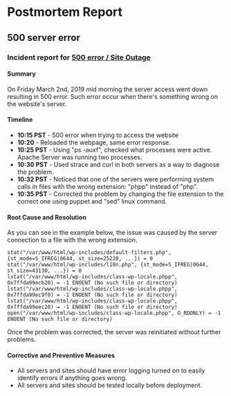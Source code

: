 # Postmortem Report

## 500 server error

### Incident report for [500 error / Site Outage](https://github.com/leinefran/holberton-system_engineering-devops/tree/master/0x17-web_stack_debugging_3)

#### Summary

On Friday March 2nd, 2019 mid morning the server access went down resulting in 500 error. Such error occur when there's something wrong on the website's server.

#### Timeline

- **10:15 PST** - 500 error when trying to access the website
- **10:20** - Reloaded the webpage, same error response.
- **10:25 PST** - Using "ps -auxf", checked what processes were active. Apache Server was running two processes.
- **10:30 PST** - Used strace and curl in both servers as a way to diagnose the problem.
- **10:32 PST** - Noticed that one of the servers were performing system calls in files with the wrong extension: "phpp" instead of "php".
- **10:35 PST** - Corrected the problem by changing the file extension to the correct one using puppet and "sed" linux command.


#### Root Cause and Resolution
As you can see in the example below, the issue was caused by the server connection to a file with the wrong extension.

```
stat("/var/www/html/wp-includes/default-filters.php", {st_mode=S_IFREG|0644, st_size=25220, ...}) = 0
stat("/var/www/html/wp-includes/l10n.php", {st_mode=S_IFREG|0644, st_size=43130, ...}) = 0
lstat("/var/www/html/wp-includes/class-wp-locale.phpp", 0x7ffda99ecb20) = -1 ENOENT (No such file or directory)
lstat("/var/www/html/wp-includes/class-wp-locale.phpp", 0x7ffda99ec9f0) = -1 ENOENT (No such file or directory)
lstat("/var/www/html/wp-includes/class-wp-locale.phpp", 0x7ffda99eec20) = -1 ENOENT (No such file or directory)
open("/var/www/html/wp-includes/class-wp-locale.phpp", O_RDONLY) = -1 ENOENT (No such file or directory)
```

Once the problem was corrected, the server was reinitiated without further problems.

#### Corrective and Preventive Measures

- All servers and sites should have error logging turned on to easily identify errors if anything goes wrong.
- All servers and sites should be tested locally before deployment.
